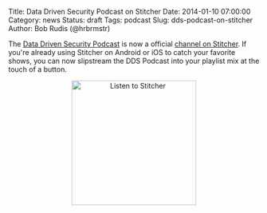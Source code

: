 Title: Data Driven Security Podcast on Stitcher
Date: 2014-01-10 07:00:00
Category: news
Status: draft
Tags: podcast
Slug: dds-podcast-on-stitcher	
Author: Bob Rudis (@hrbrmstr)

The [Data Driven Security Podcast](http://datadrivensecurity.info/podcast) is now a official [channel on Stitcher](http://www.stitcher.com/s?fid=41901&refid=stpr). If you're already using Stitcher on Android or iOS to catch your favorite shows, you can now slipstream the DDS Podcast into your playlist mix at the touch of a button.

<center><a href="http://www.stitcher.com/s?fid=41901&refid=stpr"><img src="http://cloudfront.assets.stitcher.com/promo.assets/stitcher-banner-250x250.jpg" width="250" height="250" alt="Listen to Stitcher"></a></center>